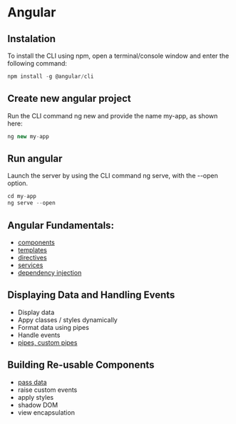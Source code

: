 # Angular

## Instalation

To install the CLI using npm, open a terminal/console window and enter the following command:<br>

```js
npm install -g @angular/cli
```

## Create new angular project

Run the CLI command ng new and provide the name my-app, as shown here:<br>

```js
ng new my-app
```

## Run angular

Launch the server by using the CLI command ng serve, with the --open option.<br>

```js
cd my-app
ng serve --open
```

## Angular Fundamentals:

- [components](doc/components.md)
- [templates](doc/templates.md)
- [directives](doc/directives.md)
- [services](doc/services.md)
- [dependency injection](doc/dependency-injection.md)

## Displaying Data and Handling Events

- Display data
- Appy classes / styles dynamically
- Format data using pipes
- Handle events
- [pipes, custom pipes](doc/pipes.md)

## Building Re-usable Components

- [pass data](doc/pass-data.md)
- raise custom events
- apply styles
- shadow DOM
- view encapsulation
